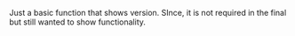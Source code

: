 Just a basic function that shows version. SInce, it is not required in the final but still wanted to show functionality.
